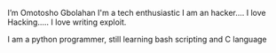 I’m Omotosho Gbolahan
I'm a tech enthusiastic
I am an hacker....
I love Hacking.....
I love writing exploit.

I am a python programmer, still learning bash scripting and C language
<!---
Gbolahanomotosho/Gbolahanomotosho is a ✨ special ✨ repository because its `README.md` (this file) appears on your GitHub profile.
You can click the Preview link to take a look at your changes.
--->
